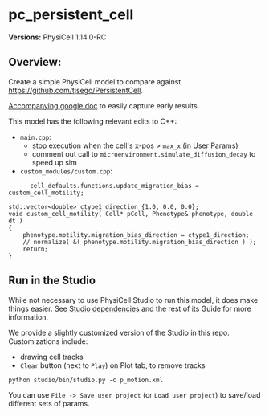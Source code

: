 # pc_persistent_cell

**Versions:** PhysiCell 1.14.0-RC

## Overview: 
Create a simple PhysiCell model to compare against https://github.com/tjsego/PersistentCell.

[Accompanying google doc](https://docs.google.com/document/d/1rxG1U6g_l0XT-2-CtrJEFT8HypmM9ygQYfiNKjdYAZI/edit) to easily capture early results.

This model has the following relevant edits to C++:
* `main.cpp`:
  - stop execution when the cell's x-pos > `max_x` (in User Params)
  - comment out call to `microenvironment.simulate_diffusion_decay` to speed up sim
* `custom_modules/custom.cpp`:
```
      cell_defaults.functions.update_migration_bias = custom_cell_motility;
  
std::vector<double> ctype1_direction {1.0, 0.0, 0.0};
void custom_cell_motility( Cell* pCell, Phenotype& phenotype, double dt )
{
    phenotype.motility.migration_bias_direction = ctype1_direction;	
    // normalize( &( phenotype.motility.migration_bias_direction ) );			
    return; 
}
```

## Run in the Studio
While not necessary to use PhysiCell Studio to run this model, it does make things easier. See [Studio dependencies](https://github.com/PhysiCell-Tools/Studio-Guide/blob/main/README.md#dependencies) and the rest of its Guide for more information.

We provide a slightly customized version of the Studio in this repo. Customizations include:
* drawing cell tracks
* `Clear` button (next to `Play`) on Plot tab, to remove tracks

```
python studio/bin/studio.py -c p_motion.xml
```
You can use `File -> Save user project` (or `Load user project`) to save/load different sets of params.
